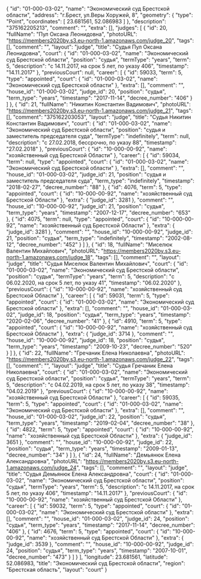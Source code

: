 {
    "id": "01-000-03-02",
    "name": "Экономический суд Брестской области",
    "address": "г.Брест, ул.Веры Хоружей, 8",
    "geometry": {
        "type": "Point",
        "coordinates": [
            23.681561,
            52.086983
        ]
    },
    "description": "375162205213",
    "comment": "",
    "extra": [],
    "judges": [
        {
            "id": 20,
            "fullName": "Пул Оксана Леонидовна",
            "photoURL": "https://members2020by.s3.eu-north-1.amazonaws.com/judge_20",
            "tags": [],
            "comment": "",
            "layout": "judge",
            "title": "Судья Пул Оксана Леонидовна",
            "court": {
                "id": "01-000-03-02",
                "name": "Экономический суд Брестской области",
                "position": "судья",
                "termType": "years",
                "term": 5,
                "description": "c 14.11.2017, на срок 5 лет, по указу 406",
                "timestamp": "14.11.2017"
            },
            "previousCourt": null,
            "career": [
                {
                    "id": 59033,
                    "term": 5,
                    "type": "appointed",
                    "court": {
                        "id": "01-000-03-02",
                        "name": "Экономический суд Брестской области"
                    },
                    "extra": [],
                    "comment": "",
                    "house_id": "01-000-03-02",
                    "judge_id": 20,
                    "position": "судья",
                    "term_type": "years",
                    "timestamp": "2017-11-14",
                    "decree_number": "406"
                }
            ]
        },
        {
            "id": 21,
            "fullName": "Никитин Константин Вадимович",
            "photoURL": "https://members2020by.s3.eu-north-1.amazonaws.com/judge_21",
            "tags": [],
            "comment": "375162203053",
            "layout": "judge",
            "title": "Судья Никитин Константин Вадимович",
            "court": {
                "id": "01-000-03-02",
                "name": "Экономический суд Брестской области",
                "position": "судья и заместитель председателя суда",
                "termType": "indefinitely",
                "term": null,
                "description": "c 27.02.2018, бессрочно, по указу 88",
                "timestamp": "27.02.2018"
            },
            "previousCourt": {
                "id": "10-000-00-92",
                "name": "хозяйственный суд Брестской Области"
            },
            "career": [
                {
                    "id": 59034,
                    "term": null,
                    "type": "appointed",
                    "court": {
                        "id": "01-000-03-02",
                        "name": "Экономический суд Брестской области"
                    },
                    "extra": [],
                    "comment": "",
                    "house_id": "01-000-03-02",
                    "judge_id": 21,
                    "position": "судья и заместитель председателя суда",
                    "term_type": "indefinitely",
                    "timestamp": "2018-02-27",
                    "decree_number": "88"
                },
                {
                    "id": 4076,
                    "term": 5,
                    "type": "appointed",
                    "court": {
                        "id": "10-000-00-92",
                        "name": "хозяйственный суд Брестской Области"
                    },
                    "extra": {
                        "judge_id": 3281
                    },
                    "comment": "",
                    "house_id": "10-000-00-92",
                    "judge_id": 21,
                    "position": "судья",
                    "term_type": "years",
                    "timestamp": "2007-12-17",
                    "decree_number": "653"
                },
                {
                    "id": 4075,
                    "term": null,
                    "type": "appointed",
                    "court": {
                        "id": "10-000-00-92",
                        "name": "хозяйственный суд Брестской Области"
                    },
                    "extra": {
                        "judge_id": 3281
                    },
                    "comment": "",
                    "house_id": "10-000-00-92",
                    "judge_id": 21,
                    "position": "судья",
                    "term_type": "indefinitely",
                    "timestamp": "2002-08-12",
                    "decree_number": "452"
                }
            ]
        },
        {
            "id": 18,
            "fullName": "Миселюк Валентин Михайлович",
            "photoURL": "https://members2020by.s3.eu-north-1.amazonaws.com/judge_18",
            "tags": [],
            "comment": "",
            "layout": "judge",
            "title": "Судья Миселюк Валентин Михайлович",
            "court": {
                "id": "01-000-03-02",
                "name": "Экономический суд Брестской области",
                "position": "судья",
                "termType": "years",
                "term": 5,
                "description": "c 06.02.2020, на срок 5 лет, по указу 41",
                "timestamp": "06.02.2020"
            },
            "previousCourt": {
                "id": "10-000-00-92",
                "name": "хозяйственный суд Брестской Области"
            },
            "career": [
                {
                    "id": 59031,
                    "term": 5,
                    "type": "appointed",
                    "court": {
                        "id": "01-000-03-02",
                        "name": "Экономический суд Брестской области"
                    },
                    "extra": [],
                    "comment": "",
                    "house_id": "01-000-03-02",
                    "judge_id": 18,
                    "position": "судья",
                    "term_type": "years",
                    "timestamp": "2020-02-06",
                    "decree_number": "41"
                },
                {
                    "id": 4910,
                    "term": 5,
                    "type": "appointed",
                    "court": {
                        "id": "10-000-00-92",
                        "name": "хозяйственный суд Брестской Области"
                    },
                    "extra": {
                        "judge_id": 3714
                    },
                    "comment": "",
                    "house_id": "10-000-00-92",
                    "judge_id": 18,
                    "position": "судья",
                    "term_type": "years",
                    "timestamp": "2009-10-23",
                    "decree_number": "520"
                }
            ]
        },
        {
            "id": 22,
            "fullName": "Гречаник Елена Николаевна",
            "photoURL": "https://members2020by.s3.eu-north-1.amazonaws.com/judge_22",
            "tags": [],
            "comment": "",
            "layout": "judge",
            "title": "Судья Гречаник Елена Николаевна",
            "court": {
                "id": "01-000-03-02",
                "name": "Экономический суд Брестской области",
                "position": "судья",
                "termType": "years",
                "term": 5,
                "description": "c 04.02.2019, на срок 5 лет, по указу 38",
                "timestamp": "04.02.2019"
            },
            "previousCourt": {
                "id": "10-000-00-92",
                "name": "хозяйственный суд Брестской Области"
            },
            "career": [
                {
                    "id": 59035,
                    "term": 5,
                    "type": "appointed",
                    "court": {
                        "id": "01-000-03-02",
                        "name": "Экономический суд Брестской области"
                    },
                    "extra": [],
                    "comment": "",
                    "house_id": "01-000-03-02",
                    "judge_id": 22,
                    "position": "судья",
                    "term_type": "years",
                    "timestamp": "2019-02-04",
                    "decree_number": "38"
                },
                {
                    "id": 4822,
                    "term": 5,
                    "type": "appointed",
                    "court": {
                        "id": "10-000-00-92",
                        "name": "хозяйственный суд Брестской Области"
                    },
                    "extra": {
                        "judge_id": 3651
                    },
                    "comment": "",
                    "house_id": "10-000-00-92",
                    "judge_id": 22,
                    "position": "судья",
                    "term_type": "years",
                    "timestamp": "2009-01-13",
                    "decree_number": "34"
                }
            ]
        },
        {
            "id": 24,
            "fullName": "Демьянюк Елена Александровна",
            "photoURL": "https://members2020by.s3.eu-north-1.amazonaws.com/judge_24",
            "tags": [],
            "comment": "",
            "layout": "judge",
            "title": "Судья Демьянюк Елена Александровна",
            "court": {
                "id": "01-000-03-02",
                "name": "Экономический суд Брестской области",
                "position": "судья",
                "termType": "years",
                "term": 5,
                "description": "c 14.11.2017, на срок 5 лет, по указу 406",
                "timestamp": "14.11.2017"
            },
            "previousCourt": {
                "id": "10-000-00-92",
                "name": "хозяйственный суд Брестской Области"
            },
            "career": [
                {
                    "id": 59032,
                    "term": 5,
                    "type": "appointed",
                    "court": {
                        "id": "01-000-03-02",
                        "name": "Экономический суд Брестской области"
                    },
                    "extra": [],
                    "comment": "",
                    "house_id": "01-000-03-02",
                    "judge_id": 24,
                    "position": "судья",
                    "term_type": "years",
                    "timestamp": "2017-11-14",
                    "decree_number": "406"
                },
                {
                    "id": 4676,
                    "term": 5,
                    "type": "appointed",
                    "court": {
                        "id": "10-000-00-92",
                        "name": "хозяйственный суд Брестской Области"
                    },
                    "extra": {
                        "judge_id": 3539
                    },
                    "comment": "",
                    "house_id": "10-000-00-92",
                    "judge_id": 24,
                    "position": "судья",
                    "term_type": "years",
                    "timestamp": "2007-10-01",
                    "decree_number": "473"
                }
            ]
        }
    ],
    "longitude": 23.681561,
    "latitude": 52.086983,
    "title": "Экономический суд Брестской области",
    "region": "Брестская область",
    "layout": "court"
}

